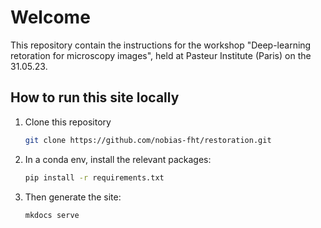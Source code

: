 # Welcome

This repository contain the instructions for the workshop "Deep-learning 
retoration for microscopy images", held at Pasteur Institute (Paris) on 
the 31.05.23.

## How to run this site locally

1. Clone this repository

    ```bash
    git clone https://github.com/nobias-fht/restoration.git
    ```

2. In a conda env, install the relevant packages:

    ```bash
    pip install -r requirements.txt
    ```

3. Then generate the site:

    ```bash
    mkdocs serve
    ```
